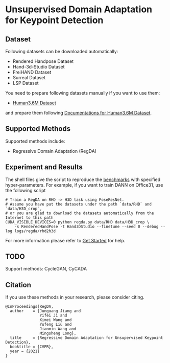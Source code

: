 # Unsupervised Domain Adaptation for Keypoint Detection

## Dataset
Following datasets can be downloaded automatically:

- Rendered Handpose Dataset
- Hand-3d-Studio Dataset
- FreiHAND Dataset
- Surreal Dataset
- LSP Dataset

You need to prepare following datasets manually if you want to use them:
- [Human3.6M Dataset](http://vision.imar.ro/human3.6m/description.php)

and prepare them following [Documentations for Human3.6M Dataset](/common/vision/datasets/keypoint_detection/human36m.py).

## Supported Methods

Supported methods include:

- Regressive Domain Adaptation (RegDA)

## Experiment and Results

The shell files give the script to reproduce the [benchmarks](/docs/dalib/benchmarks/keypoint_detection_da.rst) with specified hyper-parameters.
For example, if you want to train DANN on Office31, use the following script

```shell script
# Train a RegDA on RHD -> H3D task using PoseResNet.
# Assume you have put the datasets under the path `data/RHD` and  `data/H3D_crop`, 
# or you are glad to download the datasets automatically from the Internet to this path
CUDA_VISIBLE_DEVICES=0 python regda.py data/RHD data/H3D_crop \
    -s RenderedHandPose -t Hand3DStudio --finetune --seed 0 --debug --log logs/regda/rhd2h3d
```

For more information please refer to [Get Started](/docs/get_started/quickstart.rst) for help.

## TODO
Support methods:  CycleGAN, CyCADA

## Citation
If you use these methods in your research, please consider citing.

```
@InProceedings{RegDA,
  author    = {Junguang Jiang and
               Yifei Ji and
               Ximei Wang and
               Yufeng Liu and
               Jianmin Wang and
               Mingsheng Long},
  title     = {Regressive Domain Adaptation for Unsupervised Keypoint Detection},
  booktitle = {CVPR},
  year = {2021}
}

```
